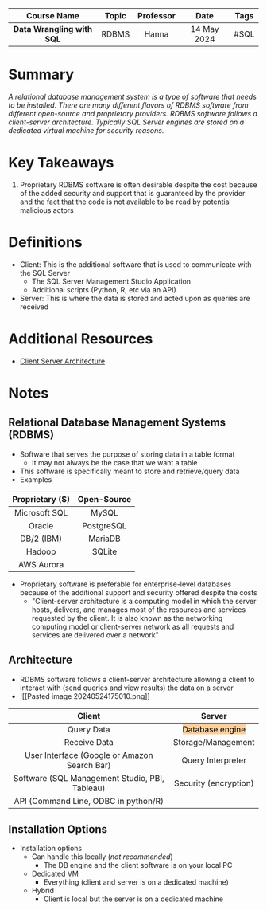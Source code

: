 |         Course Name         | Topic | Professor |    Date     | Tags |
| :-------------------------: | :---: | :-------: | :---------: | :--: |
| **Data Wrangling with SQL** | RDBMS |   Hanna   | 14 May 2024 | #SQL |

# Summary
*A relational database management system is a type of software that needs to be installed. There are many different flavors of RDBMS software from different open-source and proprietary providers. RDBMS software follows a client-server architecture. Typically SQL Server engines are stored on a dedicated virtual machine for security reasons.*

# Key Takeaways
1. Proprietary RDBMS software is often desirable despite the cost because of the added security and support that is guaranteed by the provider and the fact that the code is not available to be read by potential malicious actors

# Definitions
- Client: This is the additional software that is used to communicate with the SQL Server
	- The SQL Server Management Studio Application
	- Additional scripts (Python, R, etc via an API)
- Server: This is where the data is stored and acted upon as queries are received

# Additional Resources
- [Client Server Architecture](https://intellipaat.com/blog/what-is-client-server-architecture/#:~:text=Client%2Dserver%20architecture%20is%20a,are%20delivered%20over%20a%20network.)

# Notes
## Relational Database Management Systems (RDBMS)
- Software that serves the purpose of storing data in a table format
	- It may not always be the case that we want a table
- This software is specifically meant to store and retrieve/query data
- Examples

| Proprietary ($) | Open-Source |
| :-------------: | :---------: |
|  Microsoft SQL  |    MySQL    |
|     Oracle      | PostgreSQL  |
|   DB/2 (IBM)    |   MariaDB   |
|     Hadoop      |   SQLite    |
|   AWS Aurora    |             |
- Proprietary software is preferable for enterprise-level databases because of the additional support and security offered despite the costs
	- "Client-server architecture is a computing model in which the server hosts, delivers, and manages most of the resources and services requested by the client. It is also known as the networking computing model or client-server network as all requests and services are delivered over a network"
## Architecture
- RDBMS software follows a client-server architecture allowing a client to interact with (send queries and view results) the data on a server
- ![[Pasted image 20240524175010.png]]

|                     Client                     |                           Server                            |
| :--------------------------------------------: | :---------------------------------------------------------: |
|                   Query Data                   | <mark style="background: #FFB86CA6;">Database engine</mark> |
|                  Receive Data                  |                     Storage/Management                      |
|  User Interface (Google or Amazon Search Bar)  |                      Query Interpreter                      |
| Software (SQL Management Studio, PBI, Tableau) |                    Security (encryption)                    |
|      API (Command Line, ODBC in python/R)      |                                                             |
## Installation Options
- Installation options
	- Can handle this locally (*not recommended*)
		- The DB engine and the client software is on your local PC
	- Dedicated VM
		- Everything (client and server is on a dedicated machine)
	- Hybrid
		- Client is local but the server is on a dedicated machine